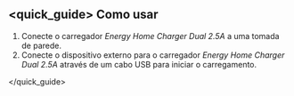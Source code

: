 ## <quick_guide> Como usar

1. Conecte o carregador *Energy Home Charger Dual 2.5A* a uma tomada de parede.
2. Conecte o dispositivo externo para o carregador *Energy Home Charger Dual 2.5A* através de um cabo USB para
iniciar o carregamento.

</quick_guide>
